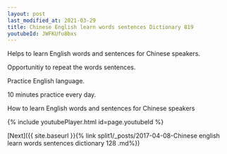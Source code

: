 ```yaml
---
layout: post
last_modified_at: 2021-03-29
title: Chinese English learn words sentences Dictionary 819 
youtubeId: JWFKUfu8bxs
---
```

 
 
Helps to learn English words and sentences for Chinese speakers.

Opportunitiy to repeat the words sentences. 

Practice English language. 
 
10 minutes practice every day. 
 
How to learn English words and sentences for Chinese speakers 
 
{% include youtubePlayer.html id=page.youtubeId %}
 
 
[Next]({{ site.baseurl }}{% link  split1/_posts/2017-04-08-Chinese english learn words sentences dictionary 128 .md%})
 
